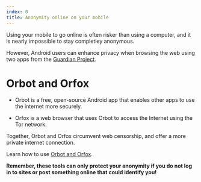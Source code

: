 ```yaml
---
index: 0
title: Anonymity online on your mobile
---
```

Using your mobile to go online is often risker than using a computer, and it is nearly impossible to stay completley anonymous.  

However, Android users can enhance privacy when browsing the web using two apps from the [Guardian Project](https://guardianproject.info/). 

# Orbot and Orfox

*	Orbot is a free, open-source Android app that enables other apps to use the internet more securely. 

*	Orfox is a web browser that uses Orbot to access the Internet using the Tor network. 

Together, Orbot and Orfox circumvent web censorship, and offer a more private internet connection. 

Learn how to use [Orbot and Orfox](umbrella://lesson/orbot-and-orfox). 

**Remember, these tools can only protect your anonymity if you do not log in to sites or post something online that could identify you!**